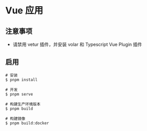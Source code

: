 # Vue 应用

## 注意事项

- 请禁用 vetur 插件，并安装 volar 和 Typescript Vue Plugin 插件

## 启用

```shell
# 安装
$ pnpm install

# 开发
$ pnpm serve

# 构建生产环境版本
$ pnpm build

# 构建镜像
$ pnpm build:docker
```
